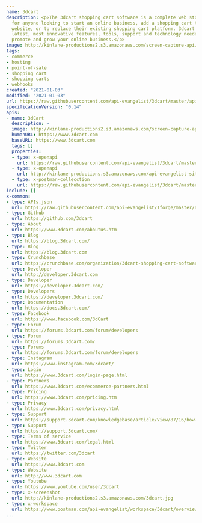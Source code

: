 ```yaml
---
name: 3dcart
description: <p>The 3dcart shopping cart software is a complete web store solution
  for anyone looking to start an online business, add a shopping cart to their existing
  website, or to replace their existing shopping cart platform. 3dcart includes the
  latest, most innovative features, tools, support and technology needed to build,
  promote and grow your online business.</p>
image: http://kinlane-productions2.s3.amazonaws.com/screen-capture-api/21488-www-3dcart-com.jpg
tags:
- commerce
- hosting
- point-of-sale
- shopping cart
- shopping carts
- webhooks
created: "2021-01-03"
modified: "2021-01-03"
url: https://raw.githubusercontent.com/api-evangelist/3dcart/master/apis.json
specificationVersion: "0.14"
apis:
- name: 3dCart
  description: ~
  image: http://kinlane-productions2.s3.amazonaws.com/screen-capture-api/21488-www-3dcart-com.jpg
  humanURL: https://www.3dcart.com
  baseURL: https://www.3dcart.com
  tags: []
  properties:
  - type: x-openapi
    url: https://raw.githubusercontent.com/api-evangelist/3dcart/master/3dcartwebapi-1-0-openapi.json
  - type: x-openapi
    url: http://kinlane-productions.s3.amazonaws.com/api-evangelist-site/company/openapis/-3dcartwebapi-1-0.json
  - type: x-postman-collecction
    url: https://raw.githubusercontent.com/api-evangelist/3dcart/master/3dcartwebapi-1-0-postman-collection.json
include: []
x-common:
- type: APIs.json
  url: https://raw.githubusercontent.com/api-evangelist/1forge/master/apis.json
- type: Github
  url: https://github.com/3dcart
- type: About
  url: https://www.3dcart.com/aboutus.htm
- type: Blog
  url: https://blog.3dcart.com/
- type: Blog
  url: https://blog.3dcart.com
- type: Crunchbase
  url: https://crunchbase.com/organization/3dcart-shopping-cart-software
- type: Developer
  url: http://developer.3dcart.com
- type: Developer
  url: https://developer.3dcart.com/
- type: Developers
  url: https://developer.3dcart.com/
- type: Documentation
  url: https://docs.3dcart.com/
- type: Facebook
  url: https://www.facebook.com/3dCart
- type: Forum
  url: https://forums.3dcart.com/forum/developers
- type: Forum
  url: https://forums.3dcart.com/
- type: Forums
  url: https://forums.3dcart.com/forum/developers
- type: Instagram
  url: https://www.instagram.com/3dcart/
- type: Login
  url: https://www.3dcart.com/login-page.html
- type: Partners
  url: https://www.3dcart.com/ecommerce-partners.html
- type: Pricing
  url: https://www.3dcart.com/pricing.htm
- type: Privacy
  url: https://www.3dcart.com/privacy.html
- type: Support
  url: https://support.3dcart.com/knowledgebase/article/View/87/16/how-do-i-use-the-rest-api
- type: Support
  url: https://support.3dcart.com/
- type: Terms of service
  url: https://www.3dcart.com/legal.html
- type: Twitter
  url: https://twitter.com/3dcart
- type: Website
  url: https://www.3dcart.com
- type: Website
  url: http://www.3dcart.com
- type: Youtube
  url: https://www.youtube.com/user/3dcart
- type: x-screenshot
  url: http://kinlane-productions2.s3.amazonaws.com/3dcart.jpg
- type: x-workspace
  url: https://www.postman.com/api-evangelist/workspace/3dcart/overview
...
```

